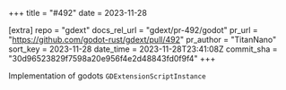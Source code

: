 +++
title = "#492"
date = 2023-11-28

[extra]
repo = "gdext"
docs_rel_url = "gdext/pr-492/godot"
pr_url = "https://github.com/godot-rust/gdext/pull/492"
pr_author = "TitanNano"
sort_key = 2023-11-28
date_time = 2023-11-28T23:41:08Z
commit_sha = "30d96523829f7598a20e956f4e2d48843fd0f9f4"
+++

Implementation of godots `GDExtensionScriptInstance`
